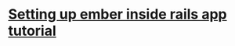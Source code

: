 # [Setting up ember inside rails app tutorial](http://nandovieira.com/setting-up-emberjs-with-rails)
